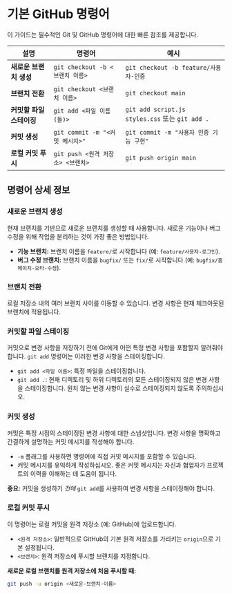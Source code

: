 # 기본 GitHub 명령어

이 가이드는 필수적인 Git 및 GitHub 명령어에 대한 빠른 참조를 제공합니다.

| 설명                     | 명령어                       | 예시                                          |
|-------------------------|-------------------------------|----------------------------------------------|
| **새로운 브랜치 생성** | `git checkout -b <브랜치 이름>` | `git checkout -b feature/사용자-인증`        |
| **브랜치 전환** | `git checkout <브랜치 이름>`    | `git checkout main`                            |
| **커밋할 파일 스테이징** | `git add <파일 이름(들)>`      | `git add script.js styles.css` 또는 `git add .` |
| **커밋 생성** | `git commit -m "<커밋 메시지>"` | `git commit -m "사용자 인증 기능 구현"`       |
| **로컬 커밋 푸시** | `git push <원격 저장소> <브랜치>` | `git push origin main`                         |

## 명령어 상세 정보

### 새로운 브랜치 생성
현재 브랜치를 기반으로 새로운 브랜치를 생성할 때 사용합니다. 새로운 기능이나 버그 수정을 위해 작업을 분리하는 것이 가장 좋은 방법입니다.

* **기능 브랜치:** 브랜치 이름을 `feature/`로 시작합니다 (예: `feature/사용자-로그인`).
* **버그 수정 브랜치:** 브랜치 이름을 `bugfix/` 또는 `fix/`로 시작합니다 (예: `bugfix/홈페이지-오타-수정`).

### 브랜치 전환
로컬 저장소 내의 여러 브랜치 사이를 이동할 수 있습니다. 변경 사항은 현재 체크아웃된 브랜치에 적용됩니다.

### 커밋할 파일 스테이징
커밋으로 변경 사항을 저장하기 전에 Git에게 어떤 특정 변경 사항을 포함할지 알려줘야 합니다. `git add` 명령어는 이러한 변경 사항을 스테이징합니다.

* `git add <파일 이름>`: 특정 파일을 스테이징합니다.
* `git add .`: 현재 디렉토리 및 하위 디렉토리의 모든 스테이징되지 않은 변경 사항을 스테이징합니다. 원치 않는 변경 사항이 실수로 스테이징되지 않도록 주의하십시오.

### 커밋 생성
커밋은 특정 시점의 스테이징된 변경 사항에 대한 스냅샷입니다. 변경 사항을 명확하고 간결하게 설명하는 커밋 메시지를 작성해야 합니다.

* `-m` 플래그를 사용하면 명령어에 직접 커밋 메시지를 포함할 수 있습니다.
* 커밋 메시지를 유익하게 작성하십시오. 좋은 커밋 메시지는 자신과 협업자가 프로젝트의 이력을 이해하는 데 도움이 됩니다.

**중요:** 커밋을 생성하기 *전에* `git add`를 사용하여 변경 사항을 스테이징해야 합니다.

### 로컬 커밋 푸시
이 명령어는 로컬 커밋을 원격 저장소 (예: GitHub)에 업로드합니다.

* `<원격 저장소>`: 일반적으로 GitHub의 기본 원격 저장소를 가리키는 `origin`으로 기본 설정됩니다.
* `<브랜치>`: 원격 저장소에 푸시할 브랜치를 지정합니다.

**새로운 로컬 브랜치를 원격 저장소에 처음 푸시할 때:**

```bash
git push -u origin <새로운-브랜치-이름>
